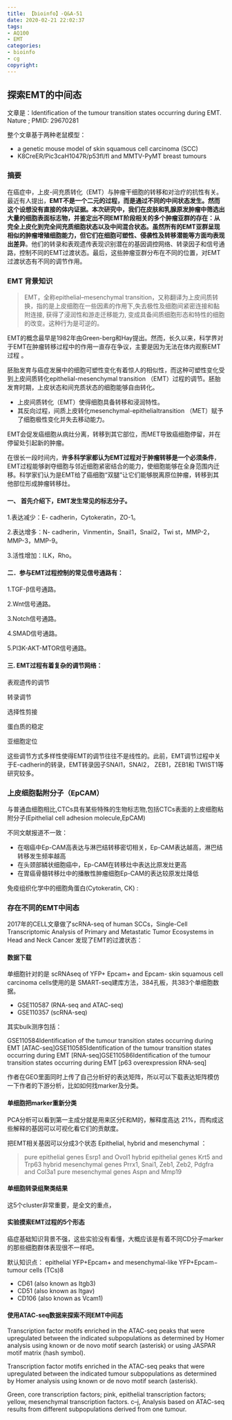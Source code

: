 ```yaml
---
title: 【bioinfo】-Q&A-51
date: 2020-02-21 22:02:37
tags:
- AQ100
- EMT
categories:
- bioinfo
- cg
copyright:
---
```

## 探索EMT的中间态

文章是：Identification of the tumour transition states occurring during EMT. Nature ; PMID: 29670281

整个文章基于两种老鼠模型：

- a genetic mouse model of skin squamous cell carcinoma (SCC)
- K8CreER/Pic3caH1047R/p53fl/fl and MMTV-PyMT breast tumours

### 摘要

在癌症中，上皮-间充质转化（EMT）与肿瘤干细胞的转移和对治疗的抗性有关。最近有人提出，**EMT不是一个二元的过程，而是通过不同的中间状态发生。**然而这个设想没有直接的体内证据。本次研究中，我们在皮肤和乳腺原发肿瘤中筛选出大量的细胞表面标志物，并鉴定出不同EMT阶段相关的多个肿瘤亚群的存在：从完全上皮化到完全间充质细胞状态以及中间混合状态。虽然所有的EMT亚群呈现相似的肿瘤增殖细胞能力，但它们在**细胞可塑性、侵袭性及转移潜能等方面均表现出差异**。他们的转录和表观遗传表现识别潜在的基因调控网络、转录因子和信号通路，控制不同的EMT过渡状态。最后，这些肿瘤亚群分布在不同的位置，对EMT过渡状态有不同的调节作用。

### EMT 背景知识
>EMT，全称epithelial–mesenchymal transition，又称翻译为上皮间质转换，指的是上皮细胞在一些因素的作用下,失去极性及细胞间紧密连接和黏附连接, 获得了浸润性和游走迁移能力, 变成具备间质细胞形态和特性的细胞的改变。这种行为是可逆的。

EMT的概念最早是1982年由Green-berg和Hay提出。然而，长久以来，科学界对于EMT在肿瘤转移过程中的作用一直存在争议，主要是因为无法在体内观察EMT过程 。

胚胎发育与癌症发展中的细胞可塑性变化有着惊人的相似性，而这种可塑性变化受到上皮间质转化epithelial-mesenchymal transition （EMT）过程的调节。胚胎发育时期，上皮状态和间充质状态的细胞能够自由转化。

- 上皮间质转化（EMT）使得细胞具备转移和浸润特性。
- 其反向过程，间质上皮转化mesenchymal-epithelialtransition （MET）赋予了细胞极性变化并失去移动能力。

EMT会促发癌细胞从病灶分离，转移到其它部位，而MET导致癌细胞停留，并在停留处引起新的肿瘤。

在很长一段时间内，**许多科学家都认为EMT过程对于肿瘤转移是一个必须条件**，EMT过程能够剥夺细胞与邻近细胞紧密结合的能力，使细胞能够在全身范围内迁移。科学家们认为是EMT给了癌细胞“双腿”让它们能够脱离原位肿瘤，转移到其他部位形成肿瘤转移灶。

#### 一、 首先介绍下，EMT发生常见的标志分子。

1.表达减少：E- cadherin，Cytokeratin，ZO-1。

2.表达增多：N- cadherin，Vinmentin，Snail1，Snail2，Twi st，MMP-2，MMP-3，MMP-9。

3.活性增加：ILK，Rho。

#### 二．参与EMT过程控制的常见信号通路有：

1.TGF-β信号通路。

2.Wnt信号通路。

3.Notch信号通路。

4.SMAD信号通路。

5.PI3K-AKT-MTOR信号通路。

#### 三. EMT过程有着复杂的调节网络：

表观遗传的调节

转录调节

选择性剪接

蛋白质的稳定

亚细胞定位

这些调节方式多样性使得EMT的调节往往不是线性的。此前，EMT调节过程中关于E-cadherin的转录，EMT转录因子SNAI1，SNAI2， ZEB1，ZEB1和 TWIST1等研究较多。

### 上皮细胞黏附分子（EpCAM）
与普通血细胞相比,CTCs具有某些特殊的生物标志物,包括CTCs表面的上皮细胞粘附分子(Epithelial cell adhesion molecule,EpCAM)

不同文献报道不一致：

- 在咽癌中Ep-CAM高表达与淋巴结转移密切相关，Ep-CAM表达越高，淋巴结转移发生频率越高
- 在头颈部鳞状细胞癌中，Ep-CAM在转移灶中表达比原发灶更高
- 在胃癌骨髓转移灶中的播散性肿瘤细胞Ep-CAM的表达较原发灶降低

免疫组织化学中的细胞角蛋白(Cytokeratin, CK) :

### 存在不同的EMT中间态
2017年的CELL文章做了scRNA-seq of human SCCs，Single-Cell Transcriptomic Analysis of Primary and Metastatic Tumor Ecosystems in Head and Neck Cancer 发现了EMT的过渡状态：






#### 数据下载
单细胞针对的是 scRNAseq of YFP+ Epcam+ and Epcam- skin squamous cell carcinoma cells使用的是 SMART-seq建库方法，384孔板，共383个单细胞数据。

- GSE110587 (RNA-seq and ATAC-seq)
- GSE110357 (scRNA-seq)

其实bulk测序包括：

GSE110584Identification of the tumour transition states occurring during EMT [ATAC-seq]GSE110585Identification of the tumour transition states occurring during EMT [RNA-seq]GSE110586Identification of the tumour transition states occurring during EMT [p63 overexpression RNA-seq]

作者在GEO里面同时上传了自己分析好的表达矩阵，所以可以下载表达矩阵模仿一下作者的下游分析，比如如何找marker及分类。

#### 单细胞把marker重新分类
PCA分析可以看到第一主成分就是用来区分E和M的，解释度高达 21%，而构成这些解释的基因可以可视化看它们的贡献度。






把EMT相关基因可以分成3个状态 Epithelial, hybrid and mesenchymal ：

>pure epithelial genes Esrp1 and Ovol1
hybrid epithelial genes Krt5 and Trp63
hybrid mesenchymal genes Prrx1, Snai1, Zeb1, Zeb2, Pdgfra and Col3a1
pure mesenchymal genes Aspn and Mmp19

#### 单细胞转录组聚类结果
这5个cluster非常重要，是全文的重点，






#### 实验摸索EMT过程的5个形态
癌症基础知识背景不强，这些实验没有看懂，大概应该是有着不同CD分子marker的那些细胞群体表现很不一样吧。

默认知识点： epithelial YFP+Epcam+ and mesenchymal-like YFP+Epcam− tumour cells (TCs)8

- CD61 (also known as Itgb3)
- CD51 (also known as Itgav)
- CD106 (also known as Vcam1)





#### 使用ATAC-seq数据来探索不同EMT中间态
Transcription factor motifs enriched in the ATAC-seq peaks that were upregulated between the indicated subpopulations as determined by Homer analysis using known or de novo motif search (asterisk) or using JASPAR motif matrix (hash symbol).






Transcription factor motifs enriched in the ATAC-seq peaks that were upregulated between the indicated tumour subpopulations as determined by Homer analysis using known or de novo motif search (asterisk).

Green, core transcription factors; pink, epithelial transcription factors; yellow, mesenchymal transcription factors. c–j, Analysis based on ATAC-seq results from different subpopulations derived from one tumour.
